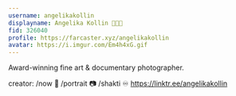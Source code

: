 ```yaml
---
username: angelikakollin
displayname: Angelika Kollin 🍄✨🎩
fid: 326040
profile: https://farcaster.xyz/angelikakollin
avatar: https://i.imgur.com/Em4h4xG.gif
---
```


Award-winning fine art & documentary photographer.

creator: /now 🪷 /portrait 📷 /shakti ♾️
https://linktr.ee/angelikakollin
